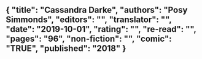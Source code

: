 {
 "title": "Cassandra Darke",
 "authors": "Posy Simmonds",
 "editors": "",
 "translator": "",
 "date": "2019-10-01",
 "rating": "",
 "re-read": "",
 "pages": "96",
 "non-fiction": "",
 "comic": "TRUE",
 "published": "2018"
}
---

